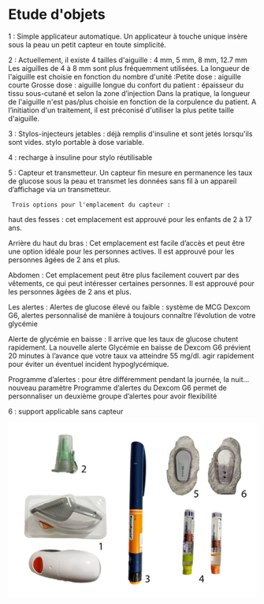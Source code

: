 # Etude d'objets 

1 : Simple applicateur automatique. Un applicateur à touche unique insère sous la peau un petit capteur en toute simplicité.

2 : Actuellement, il existe 4 tailles d'aiguille : 4 mm, 5 mm, 8 mm, 12.7 mm 
    Les aiguilles de 4 à 8 mm sont plus fréquemment utilisées. La longueur de l'aiguille est choisie en fonction du nombre d'unité :Petite dose : aiguille courte
Grosse dose : aiguille longue
du confort du patient : épaisseur du tissu sous-cutané et selon la zone d’injection
Dans la pratique, la longueur de l'aiguille n'est pas/plus choisie en fonction de la corpulence du patient.
A l’initiation d'un traitement, il est préconisé d'utiliser la plus petite taille d'aiguille.


3 : Stylos-injecteurs jetables : déjà remplis d'insuline et sont jetés lorsqu'ils sont vides. stylo portable à dose variable.

4 : recharge à insuline pour stylo réutilisable

5 : Capteur et transmetteur. Un capteur fin mesure en permanence les taux de glucose sous la peau et transmet les données sans fil à un appareil    
     d’affichage via un transmetteur.

     Trois options pour l'emplacement du capteur :
haut des fesses : cet emplacement est approuvé pour les enfants de 2 à 17 ans.

Arrière du haut du bras : Cet emplacement est facile d’accès et peut être une option idéale pour les personnes actives. Il est approuvé pour les personnes âgées de 2 ans et plus.

Abdomen : Cet emplacement peut être plus facilement couvert par des vêtements, ce qui peut intéresser certaines personnes. Il est approuvé pour les personnes âgées de 2 ans et plus.

Les alertes : 
Alertes de glucose élevé ou faible : système de MCG Dexcom G6, alertes personnalisé de manière à toujours connaître l’évolution de votre glycémie

Alerte de glycémie en baisse : Il arrive que les taux de glucose chutent rapidement. La nouvelle alerte Glycémie en baisse de Dexcom G6 prévient 20 minutes à l’avance que votre taux va atteindre 55 mg/dl. agir rapidement pour éviter un éventuel incident hypoglycémique. 

Programme d’alertes : pour être différemment pendant la journée, la nuit…  nouveau paramètre Programme d’alertes du Dexcom G6 permet de personnaliser un deuxième groupe d’alertes pour avoir flexibilité

6 : support applicable sans capteur

![boat Schedule](image/etude.png)